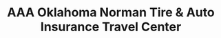 ---
title: "AAA Oklahoma Norman Tire & Auto Insurance Travel Center"
url: /norman/aaa-oklahoma-norman-tire-and-auto-insurance-travel-center/
shop: car repair
---